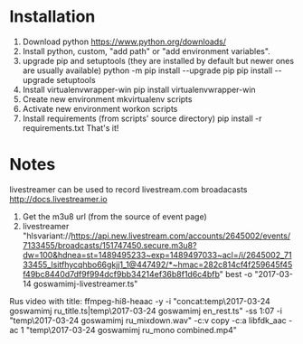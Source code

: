 Installation
============

1. Download python https://www.python.org/downloads/
2. Install python, custom, "add path" or "add environment variables".
3. upgrade pip and setuptools (they are installed by default but newer ones are usually available)
	python -m pip install --upgrade pip
	pip install --upgrade setuptools
4. Install virtualenvwrapper-win
	pip install virtualenvwrapper-win
5. Create new environment
	mkvirtualenv scripts
6. Activate new environment
	workon scripts
7. Install requirements
	(from scripts' source directory)
	pip install -r requirements.txt
That's it!


Notes
=====

livestreamer can be used to record livestream.com broadacasts
http://docs.livestreamer.io

1. Get the m3u8 url (from the source of event page)
2. livestreamer "hlsvariant://https://api.new.livestream.com/accounts/2645002/events/7133455/broadcasts/151747450.secure.m3u8?dw=100&hdnea=st=1489495233~exp=1489497033~acl=/i/2645002_7133455_lsitfhycqhbo66gkjj1_1@447492/*~hmac=282c814cf4f259645f45f49bc8440d7df9f994dcf9bb34214ef36b8f1d6c4bfb" best -o "2017-03-14 goswamimj-livestreamer.ts"

Rus video with title:
ffmpeg-hi8-heaac -y -i "concat:temp\2017-03-24 goswamimj ru_title.ts|temp\2017-03-24 goswamimj en_rest.ts" -ss 1:07 -i "temp\2017-03-24 goswamimj ru_mixdown.wav" -c:v copy -c:a libfdk_aac -ac 1 "temp\2017-03-24 goswamimj ru_mono combined.mp4"